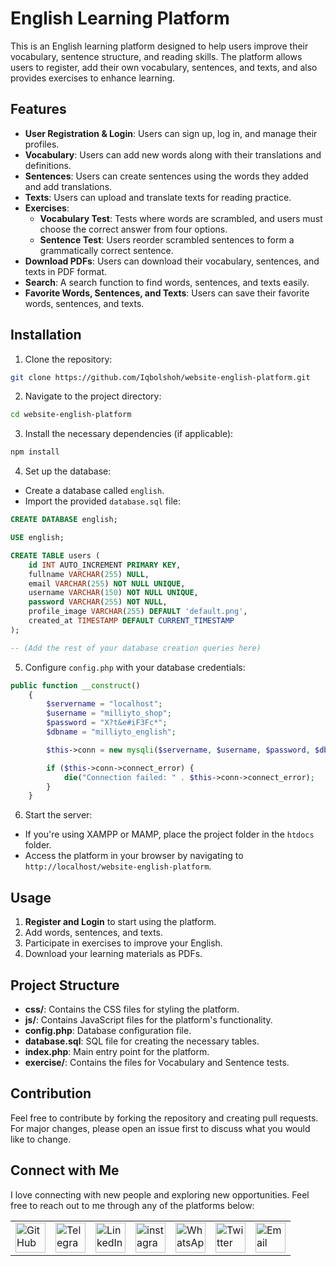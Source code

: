 # English Learning Platform

This is an English learning platform designed to help users improve their vocabulary, sentence structure, and reading skills. The platform allows users to register, add their own vocabulary, sentences, and texts, and also provides exercises to enhance learning.

## Features

- **User Registration & Login**: Users can sign up, log in, and manage their profiles.
- **Vocabulary**: Users can add new words along with their translations and definitions.
- **Sentences**: Users can create sentences using the words they added and add translations.
- **Texts**: Users can upload and translate texts for reading practice.
- **Exercises**: 
  - **Vocabulary Test**: Tests where words are scrambled, and users must choose the correct answer from four options.
  - **Sentence Test**: Users reorder scrambled sentences to form a grammatically correct sentence.
- **Download PDFs**: Users can download their vocabulary, sentences, and texts in PDF format.
- **Search**: A search function to find words, sentences, and texts easily.
- **Favorite Words, Sentences, and Texts**: Users can save their favorite words, sentences, and texts.

## Installation

1. Clone the repository:

```bash
git clone https://github.com/Iqbolshoh/website-english-platform.git
```

2. Navigate to the project directory:

```bash
cd website-english-platform
```

3. Install the necessary dependencies (if applicable):

```bash
npm install
```

4. Set up the database:

- Create a database called `english`.
- Import the provided `database.sql` file:

```sql
CREATE DATABASE english;

USE english;

CREATE TABLE users (
    id INT AUTO_INCREMENT PRIMARY KEY,
    fullname VARCHAR(255) NULL,
    email VARCHAR(255) NOT NULL UNIQUE,
    username VARCHAR(150) NOT NULL UNIQUE,
    password VARCHAR(255) NOT NULL,
    profile_image VARCHAR(255) DEFAULT 'default.png',
    created_at TIMESTAMP DEFAULT CURRENT_TIMESTAMP
);

-- (Add the rest of your database creation queries here)
```

5. Configure `config.php` with your database credentials:

```php
public function __construct()
    {
        $servername = "localhost";
        $username = "milliyto_shop";
        $password = "X?t&e#iF3Fc*";
        $dbname = "milliyto_english";

        $this->conn = new mysqli($servername, $username, $password, $dbname);

        if ($this->conn->connect_error) {
            die("Connection failed: " . $this->conn->connect_error);
        }
    }
```

6. Start the server:

- If you're using XAMPP or MAMP, place the project folder in the `htdocs` folder.
- Access the platform in your browser by navigating to `http://localhost/website-english-platform`.

## Usage

1. **Register and Login** to start using the platform.
2. Add words, sentences, and texts.
3. Participate in exercises to improve your English.
4. Download your learning materials as PDFs.

## Project Structure

- **css/**: Contains the CSS files for styling the platform.
- **js/**: Contains JavaScript files for the platform's functionality.
- **config.php**: Database configuration file.
- **database.sql**: SQL file for creating the necessary tables.
- **index.php**: Main entry point for the platform.
- **exercise/**: Contains the files for Vocabulary and Sentence tests.

## Contribution

Feel free to contribute by forking the repository and creating pull requests. For major changes, please open an issue first to discuss what you would like to change.

## Connect with Me

I love connecting with new people and exploring new opportunities. Feel free to reach out to me through any of the platforms below:

<table>
    <tr>
        <td>
            <a href="https://github.com/iqbolshoh">
                <img src="https://raw.githubusercontent.com/rahuldkjain/github-profile-readme-generator/master/src/images/icons/Social/github.svg"
                    height="48" width="48" alt="GitHub" />
            </a>
        </td>
        <td>
            <a href="https://t.me/iqbolshoh_777">
                <img src="https://github.com/gayanvoice/github-active-users-monitor/blob/master/public/images/icons/telegram.svg"
                    height="48" width="48" alt="Telegram" />
            </a>
        </td>
        <td>
            <a href="https://www.linkedin.com/in/iiqbolshoh/">
                <img src="https://github.com/gayanvoice/github-active-users-monitor/blob/master/public/images/icons/linkedin.svg"
                    height="48" width="48" alt="LinkedIn" />
            </a>
        </td>
        <td>
            <a href="https://instagram.com/iqbolshoh_777" target="blank"><img align="center"
                    src="https://raw.githubusercontent.com/rahuldkjain/github-profile-readme-generator/master/src/images/icons/Social/instagram.svg"
                    alt="instagram" height="48" width="48" /></a>
        </td>
        <td>
            <a href="https://wa.me/qr/22PVFQSMQQX4F1">
                <img src="https://github.com/gayanvoice/github-active-users-monitor/blob/master/public/images/icons/whatsapp.svg"
                    height="48" width="48" alt="WhatsApp" />
            </a>
        </td>
        <td>
            <a href="https://x.com/iqbolshoh_777">
                <img src="https://img.shields.io/badge/X-000000?style=for-the-badge&logo=x&logoColor=white" height="48"
                    width="48" alt="Twitter" />
            </a>
        </td>
        <td>
            <a href="mailto:iilhomjonov777@gmail.com">
                <img src="https://github.com/gayanvoice/github-active-users-monitor/blob/master/public/images/icons/gmail.svg"
                    height="48" width="48" alt="Email" />
            </a>
        </td>
    </tr>
</table>


